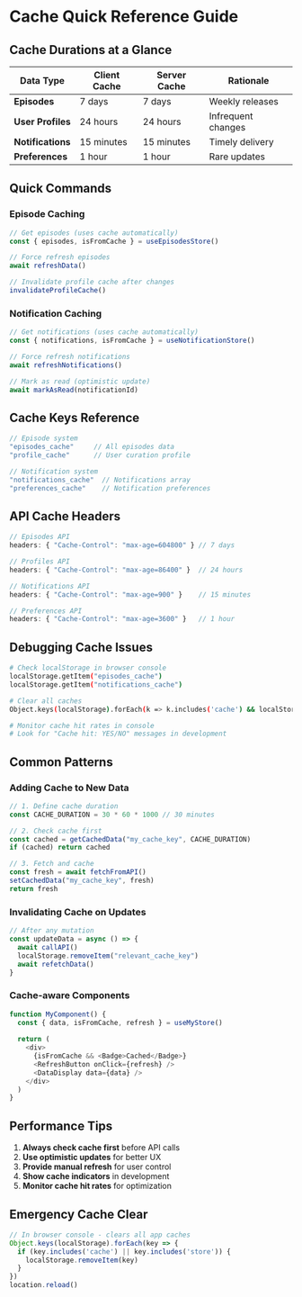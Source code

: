 # Cache Quick Reference Guide

## Cache Durations at a Glance

| Data Type | Client Cache | Server Cache | Rationale |
|-----------|--------------|--------------|-----------|
| **Episodes** | 7 days | 7 days | Weekly releases |
| **User Profiles** | 24 hours | 24 hours | Infrequent changes |
| **Notifications** | 15 minutes | 15 minutes | Timely delivery |
| **Preferences** | 1 hour | 1 hour | Rare updates |

## Quick Commands

### Episode Caching
```typescript
// Get episodes (uses cache automatically)
const { episodes, isFromCache } = useEpisodesStore()

// Force refresh episodes
await refreshData()

// Invalidate profile cache after changes
invalidateProfileCache()
```

### Notification Caching
```typescript
// Get notifications (uses cache automatically)  
const { notifications, isFromCache } = useNotificationStore()

// Force refresh notifications
await refreshNotifications()

// Mark as read (optimistic update)
await markAsRead(notificationId)
```

## Cache Keys Reference

```typescript
// Episode system
"episodes_cache"     // All episodes data
"profile_cache"      // User curation profile

// Notification system  
"notifications_cache"  // Notifications array
"preferences_cache"    // Notification preferences
```

## API Cache Headers

```typescript
// Episodes API
headers: { "Cache-Control": "max-age=604800" } // 7 days

// Profiles API  
headers: { "Cache-Control": "max-age=86400" }  // 24 hours

// Notifications API
headers: { "Cache-Control": "max-age=900" }    // 15 minutes

// Preferences API
headers: { "Cache-Control": "max-age=3600" }   // 1 hour
```

## Debugging Cache Issues

```bash
# Check localStorage in browser console
localStorage.getItem("episodes_cache")
localStorage.getItem("notifications_cache")

# Clear all caches
Object.keys(localStorage).forEach(k => k.includes('cache') && localStorage.removeItem(k))

# Monitor cache hit rates in console
# Look for "Cache hit: YES/NO" messages in development
```

## Common Patterns

### Adding Cache to New Data

```typescript
// 1. Define cache duration
const CACHE_DURATION = 30 * 60 * 1000 // 30 minutes

// 2. Check cache first
const cached = getCachedData("my_cache_key", CACHE_DURATION)
if (cached) return cached

// 3. Fetch and cache
const fresh = await fetchFromAPI()
setCachedData("my_cache_key", fresh)
return fresh
```

### Invalidating Cache on Updates

```typescript
// After any mutation
const updateData = async () => {
  await callAPI()
  localStorage.removeItem("relevant_cache_key")
  await refetchData()
}
```

### Cache-aware Components

```typescript
function MyComponent() {
  const { data, isFromCache, refresh } = useMyStore()
  
  return (
    <div>
      {isFromCache && <Badge>Cached</Badge>}
      <RefreshButton onClick={refresh} />
      <DataDisplay data={data} />
    </div>
  )
}
```

## Performance Tips

1. **Always check cache first** before API calls
2. **Use optimistic updates** for better UX
3. **Provide manual refresh** for user control
4. **Show cache indicators** in development
5. **Monitor cache hit rates** for optimization

## Emergency Cache Clear

```javascript
// In browser console - clears all app caches
Object.keys(localStorage).forEach(key => {
  if (key.includes('cache') || key.includes('store')) {
    localStorage.removeItem(key)
  }
})
location.reload()
```